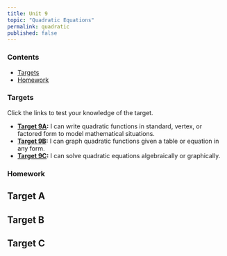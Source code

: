 ```yaml
---
title: Unit 9
topic: "Quadratic Equations"
permalink: quadratic
published: false
---
```


### Contents <!-- omit in toc -->
- [Targets](#targets)
- [Homework](#homework)

### Targets

Click the links to test your knowledge of the target.

- **[Target 9A](https://forms.gle/y69Me1ZFUULDP6tR7):** I can write quadratic functions in standard, vertex, or factored form to model mathematical situations.
- **[Target 9B](https://forms.gle/q2d4H2PT2xfEggx8A):** I can graph quadratic functions given a table or equation in any form.
- **[Target 9C](https://forms.gle/C63VcbKPgozWmBZp7):** I can solve quadratic equations algebraically or graphically.

### Homework

**Target A**
- 

**Target B**
- 

**Target C**
- 